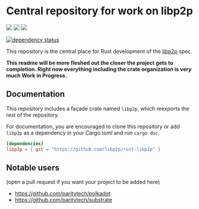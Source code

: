 # Central repository for work on libp2p

<a href="http://libp2p.io/"><img src="https://img.shields.io/badge/project-libp2p-yellow.svg?style=flat-square" /></a>
<a href="http://webchat.freenode.net/?channels=%23libp2p"><img src="https://img.shields.io/badge/freenode-%23libp2p-yellow.svg?style=flat-square" /></a>
<a href="https://waffle.io/libp2p/libp2p"><img src="https://img.shields.io/badge/pm-waffle-yellow.svg?style=flat-square" /></a>

[![dependency status](https://deps.rs/repo/github/libp2p/rust-libp2p/status.svg)](https://deps.rs/repo/github/libp2p/rust-libp2p)

This repository is the central place for Rust development of the [libp2p](https://libp2p.io) spec.

**This readme will be more fleshed out the closer the project gets to completion.
Right now everything including the crate organization is very much Work in Progress.**

## Documentation

This repository includes a façade crate named `libp2p`, which reexports the rest of the repository.

For documentation, you are encouraged to clone this repository or add `libp2p` as a dependency in
your Cargo.toml and run `cargo doc`.

```toml
[dependencies]
libp2p = { git = "https://github.com/libp2p/rust-libp2p" }
```

## Notable users

(open a pull request if you want your project to be added here)

- https://github.com/paritytech/polkadot
- https://github.com/paritytech/substrate
